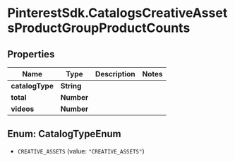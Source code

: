 # PinterestSdk.CatalogsCreativeAssetsProductGroupProductCounts

## Properties

Name | Type | Description | Notes
------------ | ------------- | ------------- | -------------
**catalogType** | **String** |  | 
**total** | **Number** |  | 
**videos** | **Number** |  | 



## Enum: CatalogTypeEnum


* `CREATIVE_ASSETS` (value: `"CREATIVE_ASSETS"`)





